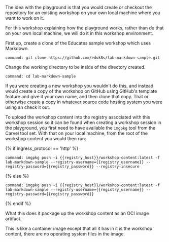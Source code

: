 The idea with the playground is that you would create or checkout the repository for an existing workshop on your own local machine where you want to work on it.

For this workshop explaining how the playground works, rather than do that on your own local machine, we will do it in this workshop environment.

First up, create a clone of the Educates sample workshop which uses Markdown.

```terminal:execute
command: git clone https://github.com/eduk8s/lab-markdown-sample.git
```

Change the working directory to be inside of the directory created.

```terminal:execute
command: cd lab-markdown-sample
```

If you were creating a new workshop you wouldn't do this, and instead would create a copy of the workshop on GitHub using GitHub's template feature and give it your own name, and then clone that copy. That or otherwise create a copy in whatever source code hosting system you were using an check it out.

To upload the workshop content into the registry associated with this workshop session so it can be found when creating a workshop session in the playground, you first need to have available the ``imgpkg`` tool from the Carvel tool set. With that on your local machine, from the root of the workshop content you would then run:

{% if ingress_protocol == 'http' %}

```terminal:execute
command: imgpkg push -i {{registry_host}}/workshop-content:latest -f lab-markdown-sample --registry-username={{registry_username}} --registry-password={{registry_password}} --registry-insecure
```

{% else %}

```terminal:execute
command: imgpkg push -i {{registry_host}}/workshop-content:latest -f lab-markdown-sample --registry-username={{registry_username}} --registry-password={{registry_password}}
```

{% endif %}

What this does it package up the workshop content as an OCI image artifact.

This is like a container image except that all it has in it is the workshop content, there are no operating system files in the image.
